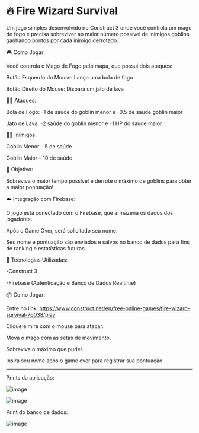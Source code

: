 # 🔥 Fire Wizard Survival

Um jogo simples desenvolvido no Construct 3 onde você controla um mago de fogo e precisa sobreviver ao maior número possível de inimigos goblins, ganhando pontos por cada inimigo derrotado.

🎮 Como Jogar:

Você controla o Mago de Fogo pelo mapa, que possui dois ataques:

Botão Esquerdo do Mouse: Lança uma bola de fogo 

Botão Direito do Mouse: Dispara um jato de lava

🧙‍♂️ Ataques:

Bola de Fogo:	-1 de saúde do goblin menor e -0.5 de saude goblin maior

Jato de Lava:	-2 saúde do goblin menor e -1 HP do saude maior

🧟‍♂️ Inimigos:

Goblin Menor – 5 de saúde

Goblin Maior – 10 de saúde

🎯 Objetivo:

Sobreviva o maior tempo possível e derrote o máximo de goblins para obter a maior pontuação!

☁️ Integração com Firebase:

O jogo está conectado com o Firebase, que armazena os dados dos jogadores.

Após o Game Over, será solicitado seu nome.

Seu nome e pontuação são enviados e salvos no banco de dados para fins de ranking e estatísticas futuras.

🚀 Tecnologias Utilizadas:

-Construct 3

-Firebase (Autenticação e Banco de Dados Realtime)

📦 Como Jogar:

Entre no link: https://www.construct.net/en/free-online-games/fire-wizard-survival-76038/play

Clique e mire com o mouse para atacar.

Mova o mago com as setas de movimento.

Sobreviva o máximo que puder.

Insira seu nome após o game over para registrar sua pontuação.

_________________________________________________________________________________________________________

Prints da aplicação: 

![image](https://github.com/user-attachments/assets/90637a8b-7d4f-448d-8d0f-19ed087daa37)

![image](https://github.com/user-attachments/assets/46ad02dc-eaea-4ec2-b329-3b39141ec1e0)

Print do banco de dados:

![image](https://github.com/user-attachments/assets/7f016616-475a-4853-b299-b5ca0f4ffd21)

